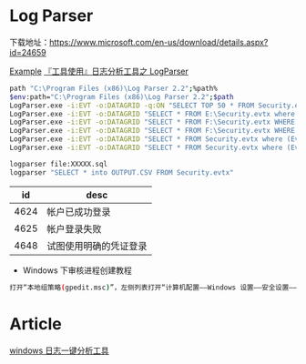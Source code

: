 # Log Parser

下载地址：https://www.microsoft.com/en-us/download/details.aspx?id=24659

[Example](https://mlichtenberg.wordpress.com/2011/02/03/log-parser-rocks-more-than-50-examples/)
[『工具使用』日志分析工具之 LogParser](https://mp.weixin.qq.com/s/8QzI8nOYdRev4YZxGRNK6A)

```sh
path "C:\Program Files (x86)\Log Parser 2.2";%path%
$env:path="C:\Program Files (x86)\Log Parser 2.2";$path
LogParser.exe -i:EVT -o:DATAGRID -q:ON "SELECT TOP 50 * FROM Security.evtx where (EventID=4624 OR EventID=4625 or EventID=4634) ORDER BY TimeGenerated DESC"
LogParser.exe -i:EVT -o:DATAGRID "SELECT * FROM E:\Security.evtx where EventID=4624"
LogParser.exe -i:EVT -o:DATAGRID "SELECT * FROM F:\Security.evtx WHERE EventID=4624 ORDER BY TimeGenerated DESC"
LogParser.exe -i:EVT -o:DATAGRID "SELECT * FROM F:\Security.evtx WHERE EventID=4624 OR EventID=4625 ORDER BY TimeGenerated DESC"
LogParser.exe -i:EVT -o:DATAGRID "SELECT * FROM Security.evtx where (EventID=4624 OR EventID=4625) AND Message LIKE '%源网络地址%'  ORDER BY TimeGenerated DESC"
LogParser.exe -i:EVT -o:DATAGRID "SELECT * FROM Security.evtx where (EventID=4624 OR EventID=4625 or EventID=4634) AND Message LIKE '%源网络地址%'  ORDER BY TimeGenerated DESC"

logparser file:XXXXX.sql
logparser "SELECT * into OUTPUT.CSV FROM Security.evtx"
```

| id   | desc                   |
| ---- | ---------------------- |
| 4624 | 帐户已成功登录         |
| 4625 | 帐户登录失败           |
| 4648 | 试图使用明确的凭证登录 |

- Windows 下审核进程创建教程

```sh
打开“本地组策略(gpedit.msc)”，左侧列表打开“计算机配置——Windows 设置——安全设置——高级审核策略配置——系统审核策略——详细跟踪”，右侧双击“审核进程创建”，把配置“成功”和“失败”勾上。至此，审核进程创建已经配置完毕。
```

# Article

[windows 日志一键分析工具](https://mp.weixin.qq.com/s/XWxueZSptXeFZU3DpoLCew)

